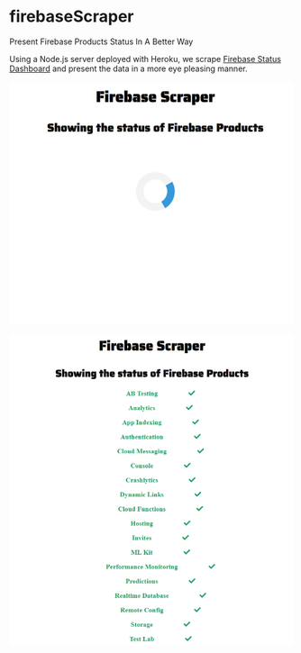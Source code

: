 # firebaseScraper
Present Firebase Products Status In A Better Way

Using a Node.js server deployed with Heroku, we scrape [Firebase Status Dashboard](https://status.firebase.google.com/) and present the data in a more eye pleasing manner.

![Loading_Screenshot](https://github.com/TomerPacific/firebaseScraper/blob/master/screenshot_loading.jpg?raw=true)


![Loaded_Screenshot](https://github.com/TomerPacific/firebaseScraper/blob/master/screenshot_loaded.jpg?raw=true)
